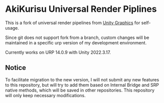 # AkiKurisu Universal Render Piplines

This is a fork of universal render pipelines from [Unity Graphics](https://github.com/Unity-Technologies/Graphics) for self-usage.

Since git does not support fork from a branch, custom changes will be maintained in a specific urp version of my development environment.

Currently works on URP 14.0.9 with Unity 2022.3.17.

## Notice

To facilitate migration to the new version, I will not submit any new features to this repository, but will try to add them based on Internal Bridge and SRP native methods, which will be saved in other repositories. This repository will only keep necessary modifications.